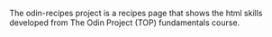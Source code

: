 The odin-recipes project is a recipes page that shows the html skills developed from The Odin Project (TOP) fundamentals course. 